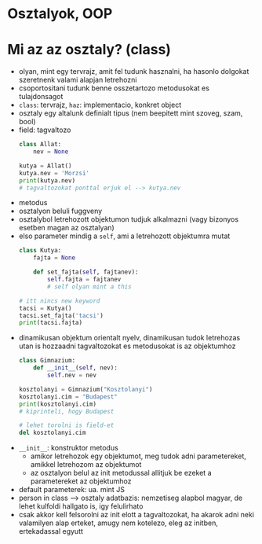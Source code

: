 # Osztalyok, OOP

# Mi az az osztaly? (class)

- olyan, mint egy tervrajz, amit fel tudunk hasznalni, ha hasonlo dolgokat
  szeretnenk valami alapjan letrehozni
- csoportositani tudunk benne osszetartozo metodusokat es tulajdonsagot
- `class`: tervrajz, `haz`: implementacio, konkret object
- osztaly egy altalunk definialt tipus (nem beepitett mint szoveg, szam, bool)
- field: tagvaltozo
  ```py
  class Allat:
      nev = None

  kutya = Allat()
  kutya.nev = 'Morzsi'
  print(kutya.nev)
  # tagvaltozokat ponttal erjuk el --> kutya.nev
  ```
-  metodus
  - osztalyon beluli fuggveny
  - osztalybol letrehozott objektumon tudjuk alkalmazni (vagy bizonyos esetben
    magan az osztalyan)
  - elso parameter mindig a `self`, ami a letrehozott objektumra mutat
    ```py
    class Kutya:
        fajta = None

        def set_fajta(self, fajtanev):
            self.fajta = fajtanev
            # self olyan mint a this

    # itt nincs new keyword
    tacsi = Kutya()
    tacsi.set_fajta('tacsi')
    print(tacsi.fajta)
    ```
- dinamikusan objektum orientalt nyelv, dinamikusan tudok letrehozas utan is
  hozzaadni tagvaltozokat es metodusokat is az objektumhoz
  ```py
  class Gimnazium:
      def __init__(self, nev):
          self.nev = nev

  kosztolanyi = Gimnazium("Kosztolanyi")
  kosztolanyi.cim = "Budapest"
  print(kosztolanyi.cim)
  # kiprinteli, hogy Budapest

  # lehet torolni is field-et
  del kosztolanyi.cim
  ```
- `__init__`: konstruktor metodus
    - amikor letrehozok egy objektumot, meg tudok adni parametereket, amikkel
      letrehozom az objektumot
    - az osztalyon belul az init metodussal allitjuk be ezeket a parametereket az
      objektumhoz
- default parameterek: ua. mint JS
- person in class --> osztaly adatbazis: nemzetiseg alapbol magyar, de lehet
  kulfoldi hallgato is, igy felulirhato
- csak akkor kell felsorolni az init elott a tagvaltozokat, ha akarok adni neki
  valamilyen alap erteket, amugy nem kotelezo, eleg az initben, ertekadassal
  egyutt
